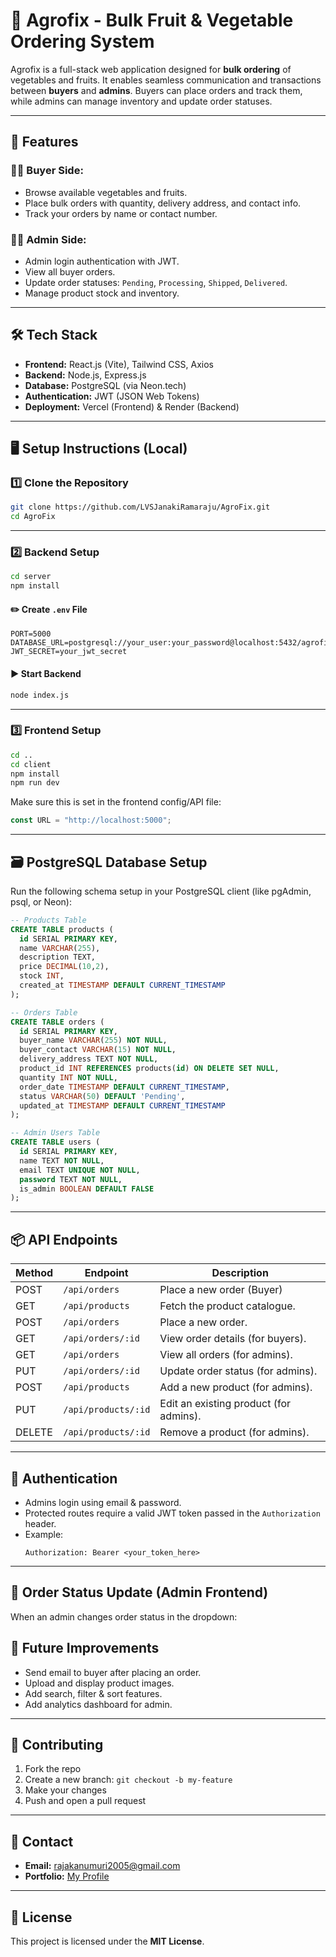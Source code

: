 
# 🥦 Agrofix - Bulk Fruit & Vegetable Ordering System

Agrofix is a full-stack web application designed for **bulk ordering** of vegetables and fruits. It enables seamless communication and transactions between **buyers** and **admins**. Buyers can place orders and track them, while admins can manage inventory and update order statuses.

---

## 🚀 Features

### 👨‍🌾 Buyer Side:
- Browse available vegetables and fruits.
- Place bulk orders with quantity, delivery address, and contact info.
- Track your orders by name or contact number.

### 👩‍💼 Admin Side:
- Admin login authentication with JWT.
- View all buyer orders.
- Update order statuses: `Pending`, `Processing`, `Shipped`, `Delivered`.
- Manage product stock and inventory.

---

## 🛠️ Tech Stack

- **Frontend:** React.js (Vite), Tailwind CSS, Axios  
- **Backend:** Node.js, Express.js  
- **Database:** PostgreSQL (via Neon.tech)  
- **Authentication:** JWT (JSON Web Tokens)  
- **Deployment:** Vercel (Frontend) & Render (Backend)

---

## 🖥️ Setup Instructions (Local)

### 1️⃣ Clone the Repository

```bash
git clone https://github.com/LVSJanakiRamaraju/AgroFix.git
cd AgroFix
```

---

### 2️⃣ Backend Setup

```bash
cd server
npm install
```

#### ✏️ Create `.env` File

```env
PORT=5000
DATABASE_URL=postgresql://your_user:your_password@localhost:5432/agrofix
JWT_SECRET=your_jwt_secret
```

#### ▶️ Start Backend

```bash
node index.js
```

---

### 3️⃣ Frontend Setup

```bash
cd ..
cd client
npm install
npm run dev
```

Make sure this is set in the frontend config/API file:

```js
const URL = "http://localhost:5000";
```

---

## 🗃️ PostgreSQL Database Setup

Run the following schema setup in your PostgreSQL client (like pgAdmin, psql, or Neon):

```sql
-- Products Table
CREATE TABLE products (
  id SERIAL PRIMARY KEY,
  name VARCHAR(255),
  description TEXT,
  price DECIMAL(10,2),
  stock INT,
  created_at TIMESTAMP DEFAULT CURRENT_TIMESTAMP
);

-- Orders Table
CREATE TABLE orders (
  id SERIAL PRIMARY KEY,
  buyer_name VARCHAR(255) NOT NULL,
  buyer_contact VARCHAR(15) NOT NULL,
  delivery_address TEXT NOT NULL,
  product_id INT REFERENCES products(id) ON DELETE SET NULL, 
  quantity INT NOT NULL,
  order_date TIMESTAMP DEFAULT CURRENT_TIMESTAMP,
  status VARCHAR(50) DEFAULT 'Pending', 
  updated_at TIMESTAMP DEFAULT CURRENT_TIMESTAMP
);

-- Admin Users Table
CREATE TABLE users (
  id SERIAL PRIMARY KEY,
  name TEXT NOT NULL,
  email TEXT UNIQUE NOT NULL,
  password TEXT NOT NULL,
  is_admin BOOLEAN DEFAULT FALSE
);
```


---

## 📦 API Endpoints

| Method | Endpoint                        | Description                           |
|--------|----------------------------------|---------------------------------------|
| POST   | `/api/orders`                   | Place a new order (Buyer)              |
| GET    | `/api/products`                 | Fetch the product catalogue.           |
| POST   | `/api/orders`                   | Place a new order.                     |
| GET    | `/api/orders/:id`               | View order details (for buyers).       |
| GET    | `/api/orders`                   | View all orders (for admins).          |
| PUT    | `/api/orders/:id`               | Update order status (for admins).      |
| POST   | `/api/products`                 | Add a new product (for admins).        |
| PUT    | `/api/products/:id`             | Edit an existing product (for admins). |
| DELETE | `/api/products/:id`             | Remove a product (for admins).         |

---

## 🔐 Authentication

- Admins login using email & password.
- Protected routes require a valid JWT token passed in the `Authorization` header.
- Example:  
  ```http
  Authorization: Bearer <your_token_here>
  ```

---

## 🔄 Order Status Update (Admin Frontend)

When an admin changes order status in the dropdown:


## 🔮 Future Improvements

- Send email to buyer after placing an order.
- Upload and display product images.
- Add search, filter & sort features.
- Add analytics dashboard for admin.

---

## 🤝 Contributing

1. Fork the repo  
2. Create a new branch: `git checkout -b my-feature`  
3. Make your changes  
4. Push and open a pull request  

---

## 📧 Contact

- **Email:** rajakanumuri2005@gmail.com 
- **Portfolio:** [My Profile](https://ramarajuportfolio.vercel.app/)

---

## 📝 License

This project is licensed under the **MIT License**.
